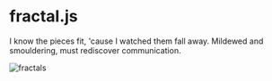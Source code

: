 # fractal.js
I know the pieces fit, 'cause I watched them fall away. Mildewed and smouldering, must rediscover communication.

![fractals](https://i.imgur.com/CB1zIkF.png)

